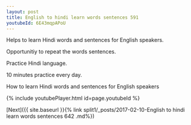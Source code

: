 ```yaml
---
layout: post
title: English to hindi learn words sentences 591 
youtubeId: 6E43mqpAPoU
---
```

 
 
Helps to learn Hindi words and sentences for English speakers.

Opportunitiy to repeat the words sentences. 

Practice Hindi language. 
 
10 minutes practice every day. 
 
How to learn Hindi words and sentences for English speakers 
 
{% include youtubePlayer.html id=page.youtubeId %}
 
 
[Next]({{ site.baseurl }}{% link  split1/_posts/2017-02-10-English to hindi learn words sentences 642 .md%})
 
